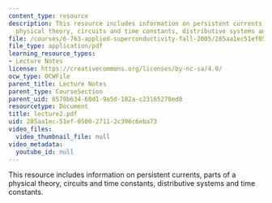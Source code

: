 ```yaml
---
content_type: resource
description: This resource includes information on persistent currents, parts of a
  physical theory, circuits and time constants, distributive systems and time constants.
file: /courses/6-763-applied-superconductivity-fall-2005/285aa1ec51ef050027112c396c6eba73_lecture2.pdf
file_type: application/pdf
learning_resource_types:
- Lecture Notes
license: https://creativecommons.org/licenses/by-nc-sa/4.0/
ocw_type: OCWFile
parent_title: Lecture Notes
parent_type: CourseSection
parent_uid: 6578b634-68d1-9a5d-182a-c23165270ed8
resourcetype: Document
title: lecture2.pdf
uid: 285aa1ec-51ef-0500-2711-2c396c6eba73
video_files:
  video_thumbnail_file: null
video_metadata:
  youtube_id: null
---
```

This resource includes information on persistent currents, parts of a physical theory, circuits and time constants, distributive systems and time constants.